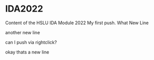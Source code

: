 # IDA2022
Content of the HSLU IDA Module 2022
My first push.
What
New Line


another new line

can I push via rightclick?

okay thats a new line